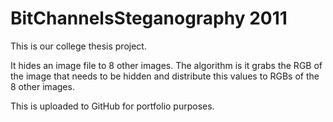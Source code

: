 # BitChannelsSteganography 2011

This is our college thesis project.

It hides an image file to 8 other images. The algorithm is it grabs the RGB of the image that needs to be hidden and distribute this values to RGBs of the 8 other images.

This is uploaded to GitHub for portfolio purposes.

